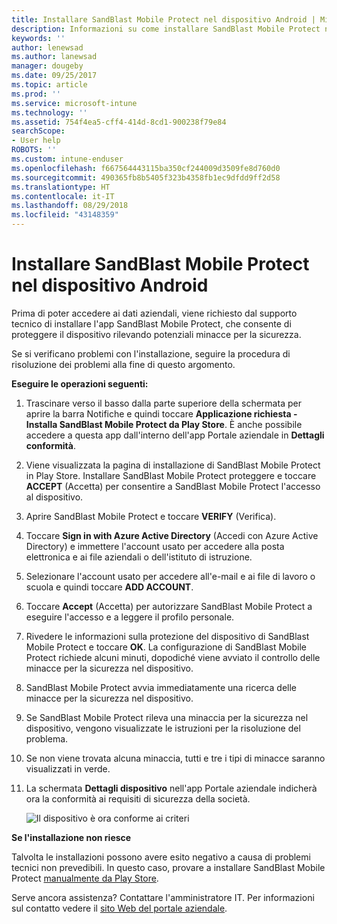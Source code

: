 ```yaml
---
title: Installare SandBlast Mobile Protect nel dispositivo Android | Microsoft Docs
description: Informazioni su come installare SandBlast Mobile Protect nel dispositivo Android.
keywords: ''
author: lenewsad
ms.author: lanewsad
manager: dougeby
ms.date: 09/25/2017
ms.topic: article
ms.prod: ''
ms.service: microsoft-intune
ms.technology: ''
ms.assetid: 754f4ea5-cff4-414d-8cd1-900238f79e84
searchScope:
- User help
ROBOTS: ''
ms.custom: intune-enduser
ms.openlocfilehash: f667564443115ba350cf244009d3509fe8d760d0
ms.sourcegitcommit: 490365fb8b5405f323b4358fb1ec9dfdd9ff2d58
ms.translationtype: HT
ms.contentlocale: it-IT
ms.lasthandoff: 08/29/2018
ms.locfileid: "43148359"
---
```

# <a name="you-need-to-install-sandblast-mobile-protect-on-your-android-device"></a>Installare SandBlast Mobile Protect nel dispositivo Android

Prima di poter accedere ai dati aziendali, viene richiesto dal supporto tecnico di installare l'app SandBlast Mobile Protect, che consente di proteggere il dispositivo rilevando potenziali minacce per la sicurezza.

Se si verificano problemi con l'installazione, seguire la procedura di risoluzione dei problemi alla fine di questo argomento.

**Eseguire le operazioni seguenti:**

1. Trascinare verso il basso dalla parte superiore della schermata per aprire la barra Notifiche e quindi toccare **Applicazione richiesta - Installa SandBlast Mobile Protect da Play Store**. È anche possibile accedere a questa app dall'interno dell'app Portale aziendale in __Dettagli conformità__.

2. Viene visualizzata la pagina di installazione di SandBlast Mobile Protect in Play Store. Installare SandBlast Mobile Protect proteggere e toccare **ACCEPT** (Accetta) per consentire a SandBlast Mobile Protect l'accesso al dispositivo.

3. Aprire SandBlast Mobile Protect e toccare **VERIFY** (Verifica).

4. Toccare **Sign in with Azure Active Directory** (Accedi con Azure Active Directory) e immettere l'account usato per accedere alla posta elettronica e ai file aziendali o dell'istituto di istruzione.

5. Selezionare l'account usato per accedere all'e-mail e ai file di lavoro o scuola e quindi toccare **ADD ACCOUNT**.

6. Toccare **Accept** (Accetta) per autorizzare SandBlast Mobile Protect a eseguire l'accesso e a leggere il profilo personale.

7. Rivedere le informazioni sulla protezione del dispositivo di SandBlast Mobile Protect e toccare **OK**. La configurazione di SandBlast Mobile Protect richiede alcuni minuti, dopodiché viene avviato il controllo delle minacce per la sicurezza nel dispositivo.

8. SandBlast Mobile Protect avvia immediatamente una ricerca delle minacce per la sicurezza nel dispositivo.

9.  Se SandBlast Mobile Protect rileva una minaccia per la sicurezza nel dispositivo, vengono visualizzate le istruzioni per la risoluzione del problema.

10.  Se non viene trovata alcuna minaccia, tutti e tre i tipi di minacce saranno visualizzati in verde.

11. La schermata **Dettagli dispositivo** nell'app Portale aziendale indicherà ora la conformità ai requisiti di sicurezza della società.

    ![Il dispositivo è ora conforme ai criteri](./media/mtd-device-now-compliant-android.png)

**Se l'installazione non riesce**

Talvolta le installazioni possono avere esito negativo a causa di problemi tecnici non prevedibili. In questo caso, provare a installare SandBlast Mobile Protect [manualmente da Play Store](https://play.google.com/store/apps/details?id=com.lacoon.security.fox).

Serve ancora assistenza? Contattare l'amministratore IT. Per informazioni sul contatto vedere il [sito Web del portale aziendale](https://go.microsoft.com/fwlink/?linkid=2010980).
